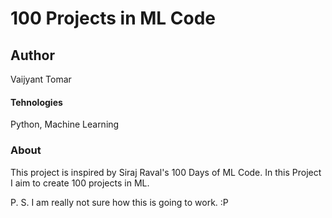 # 100 Projects in ML Code

## Author
Vaijyant Tomar

#### Tehnologies
Python, Machine Learning

### About
This project is inspired by Siraj Raval's 100 Days of ML Code. In this Project I aim to create 100 projects in ML.

P. S. I am really not sure how this is going to work. :P
